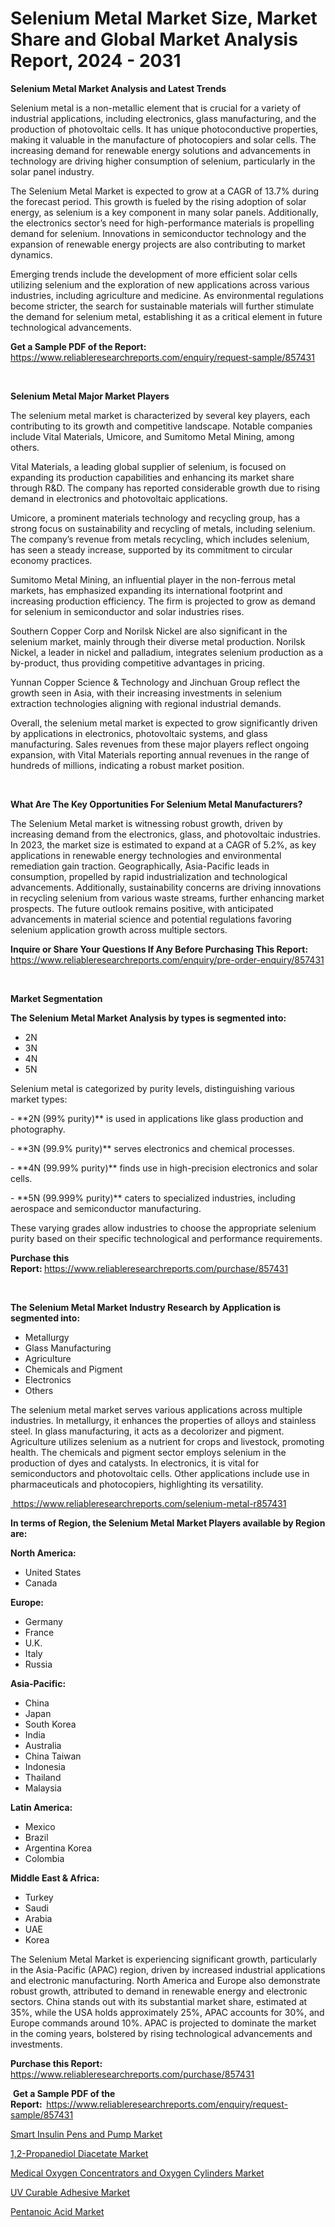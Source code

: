 <p><h1>Selenium Metal Market Size, Market Share and Global Market Analysis Report, 2024 - 2031</h1></p><p><strong>Selenium Metal Market Analysis and Latest Trends</strong></p>
<p><p>Selenium metal is a non-metallic element that is crucial for a variety of industrial applications, including electronics, glass manufacturing, and the production of photovoltaic cells. It has unique photoconductive properties, making it valuable in the manufacture of photocopiers and solar cells. The increasing demand for renewable energy solutions and advancements in technology are driving higher consumption of selenium, particularly in the solar panel industry.</p><p>The Selenium Metal Market is expected to grow at a CAGR of 13.7% during the forecast period. This growth is fueled by the rising adoption of solar energy, as selenium is a key component in many solar panels. Additionally, the electronics sector’s need for high-performance materials is propelling demand for selenium. Innovations in semiconductor technology and the expansion of renewable energy projects are also contributing to market dynamics.</p><p>Emerging trends include the development of more efficient solar cells utilizing selenium and the exploration of new applications across various industries, including agriculture and medicine. As environmental regulations become stricter, the search for sustainable materials will further stimulate the demand for selenium metal, establishing it as a critical element in future technological advancements.</p></p>
<p><strong>Get a Sample PDF of the Report:&nbsp;</strong> <a href="https://www.reliableresearchreports.com/enquiry/request-sample/857431?utm_campaign=36&utm_medium=2&utm_source=Github&utm_content=ia&utm_term=10112024&utm_id=selenium-metal">https://www.reliableresearchreports.com/enquiry/request-sample/857431</a></p>
<p>&nbsp;</p>
<p><strong>Selenium Metal Major Market Players</strong></p>
<p><p>The selenium metal market is characterized by several key players, each contributing to its growth and competitive landscape. Notable companies include Vital Materials, Umicore, and Sumitomo Metal Mining, among others. </p><p>Vital Materials, a leading global supplier of selenium, is focused on expanding its production capabilities and enhancing its market share through R&D. The company has reported considerable growth due to rising demand in electronics and photovoltaic applications.</p><p>Umicore, a prominent materials technology and recycling group, has a strong focus on sustainability and recycling of metals, including selenium. The company’s revenue from metals recycling, which includes selenium, has seen a steady increase, supported by its commitment to circular economy practices.</p><p>Sumitomo Metal Mining, an influential player in the non-ferrous metal markets, has emphasized expanding its international footprint and increasing production efficiency. The firm is projected to grow as demand for selenium in semiconductor and solar industries rises.</p><p>Southern Copper Corp and Norilsk Nickel are also significant in the selenium market, mainly through their diverse metal production. Norilsk Nickel, a leader in nickel and palladium, integrates selenium production as a by-product, thus providing competitive advantages in pricing.</p><p>Yunnan Copper Science & Technology and Jinchuan Group reflect the growth seen in Asia, with their increasing investments in selenium extraction technologies aligning with regional industrial demands.</p><p>Overall, the selenium metal market is expected to grow significantly driven by applications in electronics, photovoltaic systems, and glass manufacturing. Sales revenues from these major players reflect ongoing expansion, with Vital Materials reporting annual revenues in the range of hundreds of millions, indicating a robust market position.</p></p>
<p>&nbsp;</p>
<p><strong>What Are The Key Opportunities For Selenium Metal Manufacturers?</strong></p>
<p><p>The Selenium Metal market is witnessing robust growth, driven by increasing demand from the electronics, glass, and photovoltaic industries. In 2023, the market size is estimated to expand at a CAGR of 5.2%, as key applications in renewable energy technologies and environmental remediation gain traction. Geographically, Asia-Pacific leads in consumption, propelled by rapid industrialization and technological advancements. Additionally, sustainability concerns are driving innovations in recycling selenium from various waste streams, further enhancing market prospects. The future outlook remains positive, with anticipated advancements in material science and potential regulations favoring selenium application growth across multiple sectors.</p></p>
<p><strong>Inquire or Share Your Questions If Any Before Purchasing This Report:</strong> <a href="https://www.reliableresearchreports.com/enquiry/pre-order-enquiry/857431?utm_campaign=36&utm_medium=2&utm_source=Github&utm_content=ia&utm_term=10112024&utm_id=selenium-metal">https://www.reliableresearchreports.com/enquiry/pre-order-enquiry/857431</a></p>
<p>&nbsp;</p>
<p><strong>Market Segmentation</strong></p>
<p><strong>The Selenium Metal Market Analysis by types is segmented into:</strong></p>
<p><ul><li>2N</li><li>3N</li><li>4N</li><li>5N</li></ul></p>
<p><p>Selenium metal is categorized by purity levels, distinguishing various market types: </p><p>- **2N (99% purity)** is used in applications like glass production and photography.  </p><p>- **3N (99.9% purity)** serves electronics and chemical processes.  </p><p>- **4N (99.99% purity)** finds use in high-precision electronics and solar cells.  </p><p>- **5N (99.999% purity)** caters to specialized industries, including aerospace and semiconductor manufacturing. </p><p>These varying grades allow industries to choose the appropriate selenium purity based on their specific technological and performance requirements.</p></p>
<p><strong>Purchase this Report:&nbsp;</strong><a href="https://www.reliableresearchreports.com/purchase/857431?utm_campaign=36&utm_medium=2&utm_source=Github&utm_content=ia&utm_term=10112024&utm_id=selenium-metal">https://www.reliableresearchreports.com/purchase/857431</a></p>
<p>&nbsp;</p>
<p><strong>The Selenium Metal Market Industry Research by Application is segmented into:</strong></p>
<p><ul><li>Metallurgy</li><li>Glass Manufacturing</li><li>Agriculture</li><li>Chemicals and Pigment</li><li>Electronics</li><li>Others</li></ul></p>
<p><p>The selenium metal market serves various applications across multiple industries. In metallurgy, it enhances the properties of alloys and stainless steel. In glass manufacturing, it acts as a decolorizer and pigment. Agriculture utilizes selenium as a nutrient for crops and livestock, promoting health. The chemicals and pigment sector employs selenium in the production of dyes and catalysts. In electronics, it is vital for semiconductors and photovoltaic cells. Other applications include use in pharmaceuticals and photocopiers, highlighting its versatility.</p></p>
<p><a href="https://www.reliableresearchreports.com/selenium-metal-r857431?utm_campaign=36&utm_medium=2&utm_source=Github&utm_content=ia&utm_term=10112024&utm_id=selenium-metal">&nbsp;https://www.reliableresearchreports.com/selenium-metal-r857431</a></p>
<p><strong>In terms of Region, the Selenium Metal Market Players available by Region are:</strong></p>
<p>
    <p> <strong> North America: </strong>
        <ul>
            <li>United States</li>
            <li>Canada</li>
        </ul>
        </p> 
    <p> <strong> Europe: </strong>
        <ul>
            <li>Germany</li>
            <li>France</li>
            <li>U.K.</li>
            <li>Italy</li>
            <li>Russia</li>
        </ul>
        </p> 
    <p> <strong> Asia-Pacific: </strong>
        <ul>
            <li>China</li>
            <li>Japan</li>
            <li>South Korea</li>
            <li>India</li>
            <li>Australia</li>
            <li>China Taiwan</li>
            <li>Indonesia</li>
            <li>Thailand</li>
            <li>Malaysia</li>
        </ul>
        </p> 
    <p> <strong> Latin America: </strong>
        <ul>
            <li>Mexico</li>
            <li>Brazil</li>
            <li>Argentina Korea</li>
            <li>Colombia</li>
        </ul>
        </p> 
    <p> <strong> Middle East & Africa: </strong>
        <ul>
            <li>Turkey</li>
            <li>Saudi</li>
            <li>Arabia</li>
            <li>UAE</li>
            <li>Korea</li>
        </ul>
    </p>
    </p>
<p><p>The Selenium Metal Market is experiencing significant growth, particularly in the Asia-Pacific (APAC) region, driven by increased industrial applications and electronic manufacturing. North America and Europe also demonstrate robust growth, attributed to demand in renewable energy and electronic sectors. China stands out with its substantial market share, estimated at 35%, while the USA holds approximately 25%, APAC accounts for 30%, and Europe commands around 10%. APAC is projected to dominate the market in the coming years, bolstered by rising technological advancements and investments.</p></p>
<p><strong>Purchase this Report: </strong><a href="https://www.reliableresearchreports.com/purchase/857431?utm_campaign=36&utm_medium=2&utm_source=Github&utm_content=ia&utm_term=10112024&utm_id=selenium-metal">https://www.reliableresearchreports.com/purchase/857431</a></p>
<p>&nbsp;<strong>Get a Sample PDF of the Report:&nbsp;&nbsp;</strong><a href="https://www.reliableresearchreports.com/enquiry/request-sample/857431?utm_campaign=36&utm_medium=2&utm_source=Github&utm_content=ia&utm_term=10112024&utm_id=selenium-metal">https://www.reliableresearchreports.com/enquiry/request-sample/857431</a></p>
<p><strong></strong></p>
<p><p><a href="https://issuu.com/reportprime-2/docs/smart-insulin-pens-and-pump-market-_ea491f07e99af4?utm_campaign=36&utm_medium=2&utm_source=Github&utm_content=ia&utm_term=10112024&utm_id=selenium-metal">Smart Insulin Pens and Pump Market</a></p><p><a href="https://www.linkedin.com/pulse/global-12-propanediol-diacetate-market-sector2024-2031-l8ppf?utm_campaign=36&utm_medium=2&utm_source=Github&utm_content=ia&utm_term=10112024&utm_id=selenium-metal">1,2-Propanediol Diacetate Market</a></p><p><a href="https://issuu.com/reportprime-2/docs/medical-oxygen-concentrators-and-ox_65d4c56ee1d4a1?utm_campaign=36&utm_medium=2&utm_source=Github&utm_content=ia&utm_term=10112024&utm_id=selenium-metal">Medical Oxygen Concentrators and Oxygen Cylinders Market</a></p><p><a href="https://github.com/AngelaWalsh696/Market-Research-Report-List-1/blob/main/uv-curable-adhesive-market.md?utm_campaign=36&utm_medium=2&utm_source=Github&utm_content=ia&utm_term=10112024&utm_id=selenium-metal">UV Curable Adhesive Market</a></p><p><a href="https://github.com/GRUBBSCHARLES/Market-Research-Report-List-1/blob/main/pentanoic-acid-market.md?utm_campaign=36&utm_medium=2&utm_source=Github&utm_content=ia&utm_term=10112024&utm_id=selenium-metal">Pentanoic Acid Market</a></p></p>
